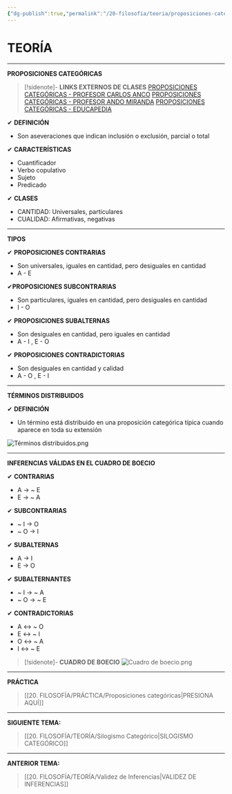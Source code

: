 ```yaml
---
{"dg-publish":true,"permalink":"/20-filosofia/teoria/proposiciones-categoricas/","tags":["Filosofía","Lógica","Teoría"]}
---
```


# TEORÍA
---
**PROPOSICIONES CATEGÓRICAS**

>[!sidenote]- **LINKS EXTERNOS DE CLASES** 
>[PROPOSICIONES CATEGÓRICAS - PROFESOR CARLOS ANCO](https://www.youtube.com/watch?v=APujbz1OK60) 
>[PROPOSICIONES CATEGÓRICAS - PROFESOR ANDO MIRANDA](https://www.youtube.com/watch?v=cXVKV6v0SHY) 
>[PROPOSICIONES CATEGÓRICAS - EDUCAPEDIA](https://www.youtube.com/watch?v=kDrGLfRPAUM) 

✔ **DEFINICIÓN**
- Son aseveraciones que indican inclusión o exclusión, parcial o total

✔ **CARACTERÍSTICAS**
- Cuantificador
- Verbo copulativo
- Sujeto
- Predicado

✔ **CLASES**
- CANTIDAD: Universales, particulares
- CUALIDAD: Afirmativas, negativas

---
**TIPOS**

✔ **PROPOSICIONES CONTRARIAS**
- Son universales, iguales en cantidad, pero desiguales en cantidad 
- A - E

✔**PROPOSICIONES SUBCONTRARIAS**
- Son particulares, iguales en cantidad, pero desiguales en cantidad
- I - O

✔ **PROPOSICIONES SUBALTERNAS**
- Son desiguales en cantidad, pero iguales en cantidad
- A - I , E - O

✔ **PROPOSICIONES CONTRADICTORIAS**
- Son desiguales en cantidad y calidad
- A - O , E - I

---
**TÉRMINOS DISTRIBUIDOS**

✔ **DEFINICIÓN**
- Un término está distribuido en una proposición categórica típica cuando aparece en toda su extensión

![Términos distribuidos.png](/img/user/1.%20ELEMENTOS%20GR%C3%81FICOS/T%C3%A9rminos%20distribuidos.png)

---
**INFERENCIAS VÁLIDAS EN EL CUADRO DE BOECIO**

✔ **CONTRARIAS**
- A → ~ E
- E → ~ A

✔ **SUBCONTRARIAS**
- ~ I → O
- ~ O → I

✔ **SUBALTERNAS**
- A → I
- E → O

✔ **SUBALTERNANTES**
- ~ I → ~ A
- ~ O → ~ E

✔ **CONTRADICTORIAS**
- A ↔ ~ O
- E ↔ ~ I
- O ↔ ~ A
- I ↔ ~ E

>[!sidenote]- **CUADRO DE BOECIO**
![Cuadro de boecio.png](/img/user/1.%20ELEMENTOS%20GR%C3%81FICOS/Cuadro%20de%20boecio.png)

---
**PRÁCTICA**
>[[20. FILOSOFÍA/PRÁCTICA/Proposiciones categóricas\|PRESIONA AQUÍ]]

---
**SIGUIENTE TEMA:** 
>[[20. FILOSOFÍA/TEORÍA/Silogismo Categórico\|SILOGISMO CATEGÓRICO]]

---
**ANTERIOR TEMA:** 
>[[20. FILOSOFÍA/TEORÍA/Validez de Inferencias\|VALIDEZ DE INFERENCIAS]]

